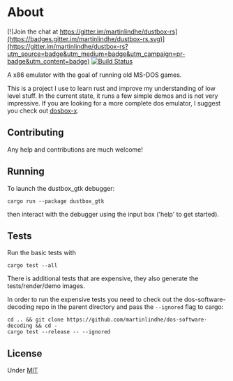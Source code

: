 # About

[![Join the chat at https://gitter.im/martinlindhe/dustbox-rs](https://badges.gitter.im/martinlindhe/dustbox-rs.svg)](https://gitter.im/martinlindhe/dustbox-rs?utm_source=badge&utm_medium=badge&utm_campaign=pr-badge&utm_content=badge) [![Build Status](https://travis-ci.org/martinlindhe/dustbox-rs.svg?branch=master)](https://travis-ci.org/martinlindhe/dustbox-rs)

A x86 emulator with the goal of running old MS-DOS games.

This is a project I use to learn rust and improve my understanding of low level stuff.
In the current state, it runs a few simple demos and is not very impressive.
If you are looking for a more complete dos emulator, I suggest you check out [dosbox-x](https://github.com/joncampbell123/dosbox-x).

## Contributing

Any help and contributions are much welcome! 

## Running

To launch the dustbox_gtk debugger:

```
cargo run --package dustbox_gtk
```

then interact with the debugger using the input box ('help' to get started).

## Tests

Run the basic tests with

```
cargo test --all
```

There is additional tests that are expensive, they also generate the tests/render/demo images.

In order to run the expensive tests you need to check out the dos-software-decoding repo in the parent directory and pass the `--ignored` flag to cargo:

    cd .. && git clone https://github.com/martinlindhe/dos-software-decoding && cd -
    cargo test --release -- --ignored

## License

Under [MIT](LICENSE)
